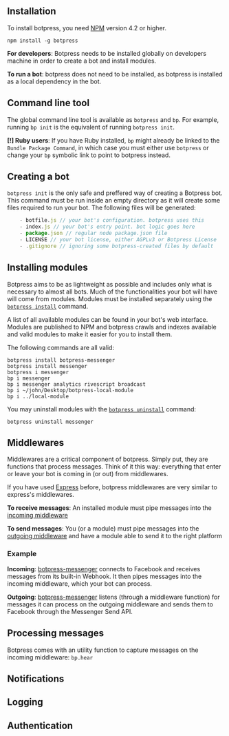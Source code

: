 ## Installation

To install botpress, you need [NPM](https://npmjs.com) version 4.2 or higher.

```
npm install -g botpress
```

**For developers**: Botpress needs to be installed globally on developers machine in order to create a bot and install modules. 

**To run a bot**: botpress does not need to be installed, as botpress is installed as a local dependency in the bot.

## Command line tool

The global command line tool is available as `botpress` and `bp`. For example, running `bp init` is the equivalent of running `botpress init`.

**[!] Ruby users**: If you have Ruby installed, `bp` might already be linked to the `Bundle Package Command`, in which case you must either use `botpress` or change your `bp` symbolic link to point to botpress instead.

## Creating a bot

`botpress init` is the only safe and preffered way of creating a Botpress bot. This command must be run inside an empty directory as it will create some files required to run your bot. The following files will be generated:

```js
    - botfile.js // your bot's configuration. botpress uses this
    - index.js // your bot's entry point. bot logic goes here
    - package.json // regular node package.json file
    - LICENSE // your bot license, either AGPLv3 or Botpress License
    - .gitignore // ignoring some botpress-created files by default
```

## Installing modules

Botpress aims to be as lightweight as possible and includes only what is necessary to almost all bots. Much of the functionalities your bot will have will come from modules. Modules must be installed separately using the [`botpress install`](TODO) command.

A list of all available modules can be found in your bot's web interface. Modules are published to NPM and botpress crawls and indexes available and valid modules to make it easier for you to install them.

The following commands are all valid:

```
botpress install botpress-messenger
botpress install messenger
botpress i messenger
bp i messenger
bp i messenger analytics rivescript broadcast
bp i ~/john/Desktop/botpress-local-module
bp i ../local-module
```

You may uninstall modules with the [`botpress uninstall`](TODO) command:

```
botpress uninstall messenger
```

## Middlewares

Middlewares are a critical component of botpress. Simply put, they are functions that process messages. Think of it this way: everything that enter or leave your bot is coming in (or out) from middlewares.

If you have used [Express](TODO) before, botpress middlewares are very similar to express's middlewares.

**To receive messages**: An installed module must pipe messages into the [incoming middleware](TODO)

**To send messages**: You (or a module) must pipe messages into the [outgoing middleware](TODO) and have a module able to send it to the right platform

### Example

**Incoming**: [botpress-messenger](TODO) connects to Facebook and receives messages from its built-in Webhook. It then pipes messages into the incoming middleware, which your bot can process.

**Outgoing**: [botpress-messenger](TODO) listens (through a middleware function) for messages it can process on the outgoing middleware and sends them to Facebook through the Messenger Send API.

## Processing messages

Botpress comes with an utility function to capture messages on the incoming middleware: `bp.hear`

## Notifications

## Logging

## Authentication
